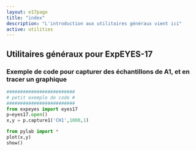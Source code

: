 ```yaml
---
layout: e17page
title: "index"
description: "L'introduction aux utilitaires généraux vient ici"
active: utilities
---
```



## Utilitaires généraux pour ExpEYES-17

### Exemple de code pour capturer des échantillons de A1, et en tracer un graphique

```python
#########################
# petit exemple de code #
#########################
from expeyes import eyes17
p=eyes17.open()
x,y = p.capture1('CH1',1000,1)

from pylab import *
plot(x,y)
show()
```
